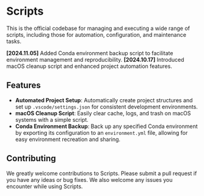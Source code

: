 # Scripts

This is the official codebase for managing and executing a wide range of scripts, including those for automation, configuration, and maintenance tasks.

**[2024.11.05]** Added Conda environment backup script to facilitate environment management and reproducibility.
**[2024.10.17]** Introduced macOS cleanup script and enhanced project automation features.

## Features

- **Automated Project Setup**: Automatically create project structures and set up `.vscode/settings.json` for consistent development environments.
- **macOS Cleanup Script**: Easily clear cache, logs, and trash on macOS systems with a simple script.
- **Conda Environment Backup**: Back up any specified Conda environment by exporting its configuration to an `environment.yml` file, allowing for easy environment recreation and sharing.

## Contributing

We greatly welcome contributions to Scripts. Please submit a pull request if you have any ideas or bug fixes. We also welcome any issues you encounter while using Scripts.
